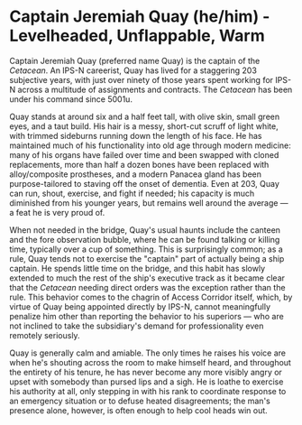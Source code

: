 # Captain Jeremiah Quay (he/him) - Levelheaded, Unflappable, Warm

Captain Jeremiah Quay (preferred name Quay) is the captain of the *Cetacean*. An IPS-N careerist, Quay has lived for a staggering 203 subjective years, with just over ninety of those years spent working for IPS-N across a multitude of assignments and contracts. The *Cetacean* has been under his command since 5001u.

Quay stands at around six and a half feet tall, with olive skin, small green eyes, and a taut build. His hair is a messy, short-cut scruff of light white, with trimmed sideburns running down the length of his face. He has maintained much of his functionality into old age through modern medicine: many of his organs have failed over time and been swapped with cloned replacements, more than half a dozen bones have been replaced with alloy/composite prostheses, and a modern Panacea gland has been purpose-tailored to staving off the onset of dementia. Even at 203, Quay can run, shout, exercise, and fight if needed; his capacity is much diminished from his younger years, but remains well around the average — a feat he is very proud of.

When not needed in the bridge, Quay's usual haunts include the canteen and the fore observation bubble, where he can be found talking or killing time, typically over a cup of something. This is surprisingly common; as a rule, Quay tends not to exercise the "captain" part of actually being a ship captain. He spends little time on the bridge, and this habit has slowly extended to much the rest of the ship's executive track as it became clear that the *Cetacean* needing direct orders was the exception rather than the rule. This behavior comes to the chagrin of Access Corridor itself, which, by virtue of Quay being appointed directly by IPS-N, cannot meaningfully penalize him other than reporting the behavior to his superiors — who are not inclined to take the subsidiary's demand for professionality even remotely seriously.

Quay is generally calm and amiable. The only times he raises his voice are when he's shouting across the room to make himself heard, and throughout the entirety of his tenure, he has never become any more visibly angry or upset with somebody than pursed lips and a sigh. He is loathe to exercise his authority at all, only stepping in with his rank to coordinate response to an emergency situation or to defuse heated disagreements; the man's presence alone, however, is often enough to help cool heads win out.